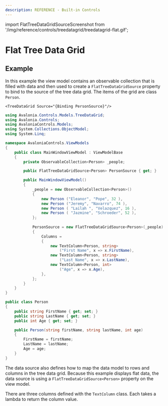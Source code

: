 ```yaml
---
description: REFERENCE - Built-in Controls
---
```


import FlatTreeDataGridSourceScreenshot from '/img/reference/controls/treedatagrid/treedatagrid-flat.gif';

# Flat Tree Data Grid

## Example

In this example the view model contains an observable collection that is filled with data and then used to create a `FlatTreeDataGridSource` property to bind to the source of the tree data grid. The items of the grid are class `Person`.

```
<TreeDataGrid Source="{Binding PersonSource}"/>
```

```csharp title='C# View Model'
using Avalonia.Controls.Models.TreeDataGrid;
using Avalonia.Controls;
using AvaloniaControls.Models;
using System.Collections.ObjectModel;
using System.Linq;

namespace AvaloniaControls.ViewModels
{
    public class MainWindowViewModel : ViewModelBase
    {
        private ObservableCollection<Person> _people;

        public FlatTreeDataGridSource<Person> PersonSource { get; }

        public MainWindowViewModel()
        {
            _people = new ObservableCollection<Person>()
            {
                new Person ("Eleanor", "Pope", 32 ),
                new Person ("Jeremy", "Navarro", 74 ),
                new Person ( "Lailah ", "Velazquez", 16 ),
                new Person ( "Jazmine", "Schroeder", 52 ),
            };
                          
            PersonSource = new FlatTreeDataGridSource<Person>(_people)
            {
                Columns =
                {
                    new TextColumn<Person, string>
                        ("First Name", x => x.FirstName),
                    new TextColumn<Person, string>
                        ("Last Name", x => x.LastName),
                    new TextColumn<Person, int>
                        ("Age", x => x.Age),
                },
            };
        }
    }
}

```

```csharp title='C# Item Class'
public class Person
{
    public string FirstName { get; set; }
    public string LastName { get; set; }
    public int Age { get; set; }

    public Person(string firstName, string lastName, int age)
    {
        FirstName = firstName;
        LastName = lastName;
        Age = age;
    }
}
```

The data source also defines how to map the data model to rows and columns in the tree data grid. Because this example displays flat data, the data source is using a `FlatTreeDataGridSource<Person>` property on the view model.

There are three columns defined with the `TextColumn` class. Each takes a lambda to return the column value.

<img src={FlatTreeDataGridSourceScreenshot} alt=""/>

